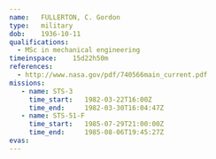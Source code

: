 ```yaml
---
name:	FULLERTON, C. Gordon
type:	military
dob:	1936-10-11
qualifications:
  - MSc in mechanical engineering
timeinspace:	15d22h50m
references:
  - http://www.nasa.gov/pdf/740566main_current.pdf
missions:
   - name: STS-3
     time_start:   1982-03-22T16:00Z
     time_end:     1982-03-30T16:04:47Z
   - name: STS-51-F
     time_start:   1985-07-29T21:00:00Z
     time_end:     1985-08-06T19:45:27Z
evas:
---
```

